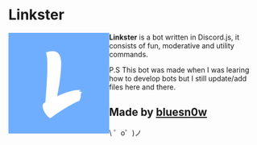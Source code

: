 Linkster
=================
<img src="linkster.png" width="200" align="left"> 
<b>Linkster</b> is a bot written in Discord.js, it consists of fun, moderative and utility commands. <br>

P.S This bot was made when I was learing how to develop bots but I still update/add files here and there.

Made by [bluesn0w](https://twitter.com/bsn0w_)
-------------------

\ ゜o゜)ノ

